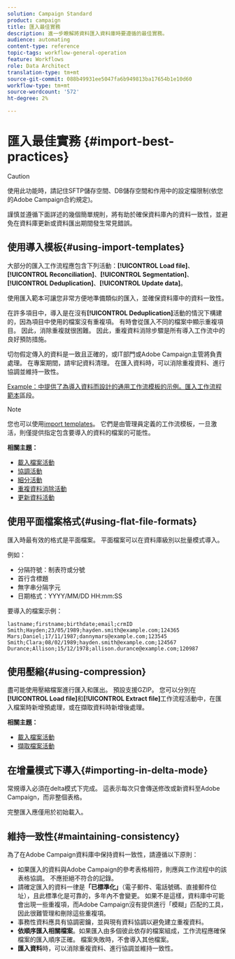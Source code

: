 ```yaml
---
solution: Campaign Standard
product: campaign
title: 匯入最佳實務
description: 進一步瞭解將資料匯入資料庫時要遵循的最佳實務。
audience: automating
content-type: reference
topic-tags: workflow-general-operation
feature: Workflows
role: Data Architect
translation-type: tm+mt
source-git-commit: 088b49931ee5047fa6b949813ba17654b1e10d60
workflow-type: tm+mt
source-wordcount: '572'
ht-degree: 2%

---
```



# 匯入最佳實務 {#import-best-practices}

>[!CAUTION]
>
>使用此功能時，請記住SFTP儲存空間、DB儲存空間和作用中的設定檔限制(依您的Adobe Campaign合約規定)。

謹慎並遵循下面詳述的幾個簡單規則，將有助於確保資料庫內的資料一致性，並避免在資料庫更新或資料匯出期間發生常見錯誤。

## 使用導入模板{#using-import-templates}

大部分的匯入工作流程應包含下列活動：**[!UICONTROL Load file]**、**[!UICONTROL Reconciliation]**、**[!UICONTROL Segmentation]**、**[!UICONTROL Deduplication]**、**[!UICONTROL Update data]**。

使用匯入範本可讓您非常方便地準備類似的匯入，並確保資料庫中的資料一致性。

在許多項目中，導入是在沒有&#x200B;**[!UICONTROL Deduplication]**&#x200B;活動的情況下構建的，因為項目中使用的檔案沒有重複項。 有時會從匯入不同的檔案中顯示重複項目。 因此，消除重複就很困難。 因此，重複資料消除步驟是所有導入工作流中的良好預防措施。

切勿假定傳入的資料是一致且正確的，或IT部門或Adobe Campaign主管將負責處理。 在專案期間，請牢記資料清理。 在匯入資料時，可以消除重複資料、進行協調並維持一致性。

[Example：中提供了為導入資料而設計的通用工作流模板的示例。匯入工作流程範本](../../automating/using/creating-import-workflow-templates.md)區段。

>[!NOTE]
>
>您也可以使用[import templates](../../automating/using/importing-data-with-import-templates.md)。 它們是由管理員定義的工作流模板，一旦激活，則僅提供指定包含要導入的資料的檔案的可能性。

**相關主題：**

* [載入檔案活動](../../automating/using/load-file.md)
* [協調活動](../../automating/using/reconciliation.md)
* [細分活動](../../automating/using/segmentation.md)
* [重複資料消除活動](../../automating/using/deduplication.md)
* [更新資料活動](../../automating/using/update-data.md)

## 使用平面檔案格式{#using-flat-file-formats}

匯入時最有效的格式是平面檔案。 平面檔案可以在資料庫級別以批量模式導入。

例如：

* 分隔符號：制表符或分號
* 首行含標題
* 無字串分隔字元
* 日期格式：YYYY/MM/DD HH:mm:SS

要導入的檔案示例：

```
lastname;firstname;birthdate;email;crmID
Smith;Hayden;23/05/1989;hayden.smith@example.com;124365
Mars;Daniel;17/11/1987;dannymars@example.com;123545
Smith;Clara;08/02/1989;hayden.smith@example.com;124567
Durance;Allison;15/12/1978;allison.durance@example.com;120987
```

## 使用壓縮{#using-compression}

盡可能使用壓縮檔案進行匯入和匯出。 預設支援GZIP。 您可以分別在&#x200B;**[!UICONTROL Load file]**&#x200B;和&#x200B;**[!UICONTROL Extract file]**&#x200B;工作流程活動中，在匯入檔案時新增預處理，或在擷取資料時新增後處理。

**相關主題：**

* [載入檔案活動](../../automating/using/load-file.md)
* [擷取檔案活動](../../automating/using/extract-file.md)

## 在增量模式下導入{#importing-in-delta-mode}

常規導入必須在delta模式下完成。 這表示每次只會傳送修改或新資料至Adobe Campaign，而非整個表格。

完整匯入應僅用於初始載入。

## 維持一致性{#maintaining-consistency}

為了在Adobe Campaign資料庫中保持資料一致性，請遵循以下原則：

* 如果匯入的資料與Adobe Campaign的參考表格相符，則應與工作流程中的該表格協調。 不應拒絕不符合的記錄。
* 請確定匯入的資料一律是&#x200B;**「已標準化」**（電子郵件、電話號碼、直接郵件位址），且此標準化是可靠的，多年內不會變更。 如果不是這樣，資料庫中可能會出現一些重複項，而Adobe Campaign沒有提供進行「模糊」匹配的工具，因此很難管理和刪除這些重複項。
* 事務性資料應具有協調密鑰，並與現有資料協調以避免建立重複資料。
* **依順序匯入相關檔案**。如果匯入由多個彼此依存的檔案組成，工作流程應確保檔案的匯入順序正確。 檔案失敗時，不會導入其他檔案。
* **匯入資料**&#x200B;時，可以消除重複資料、進行協調並維持一致性。
